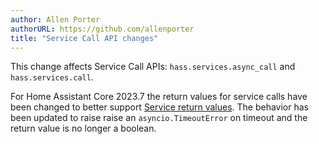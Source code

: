 ```yaml
---
author: Allen Porter
authorURL: https://github.com/allenporter
title: "Service Call API changes"
---
```


This change affects Service Call APIs: `hass.services.async_call` and `hass.services.call`.

For Home Assistant Core 2023.7 the return values for service calls have been changed to better
support [Service return values](https://github.com/home-assistant/architecture/discussions/777#discussioncomment-6127898). The behavior has been updated to raise raise an
`asyncio.TimeoutError` on timeout and the return value is no longer a boolean.